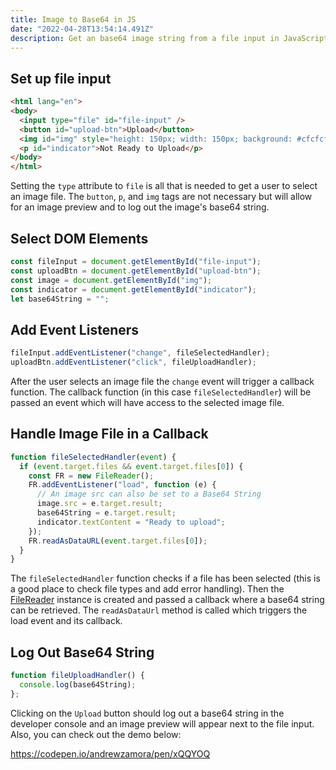 ```yaml
---
title: Image to Base64 in JS
date: "2022-04-28T13:54:14.491Z"
description: Get an base64 image string from a file input in JavaScript
---
```


## Set up file input

```HTML
<html lang="en">
<body>
  <input type="file" id="file-input" />
  <button id="upload-btn">Upload</button>
  <img id="img" style="height: 150px; width: 150px; background: #cfcfcf">
  <p id="indicator">Not Ready to Upload</p>
</body>
</html>
```

Setting the `type` attribute to `file` is all that is needed to get a user to select an image file. The `button`, `p`, and `img` tags are not necessary but will allow for an image preview and to log out the image's base64 string.

## Select DOM Elements

```javascript
const fileInput = document.getElementById("file-input");
const uploadBtn = document.getElementById("upload-btn");
const image = document.getElementById("img");
const indicator = document.getElementById("indicator");
let base64String = "";
```

## Add Event Listeners

```javascript
fileInput.addEventListener("change", fileSelectedHandler);
uploadBtn.addEventListener("click", fileUploadHandler);
```

After the user selects an image file the `change` event will trigger a callback function. The callback function (in this case `fileSelectedHandler`) will be passed an event which will have access to the selected image file.

## Handle Image File in a Callback

```javascript
function fileSelectedHandler(event) {
  if (event.target.files && event.target.files[0]) {
    const FR = new FileReader();
    FR.addEventListener("load", function (e) {
      // An image src can also be set to a Base64 String
      image.src = e.target.result;
      base64String = e.target.result;
      indicator.textContent = "Ready to upload";
    });
    FR.readAsDataURL(event.target.files[0]);
  }
}
```

The `fileSelectedHandler` function checks if a file has been selected (this is a good place to check file types and add error handling). Then the [FileReader](https://developer.mozilla.org/en-US/docs/Web/API/FileReader) instance is created and passed a callback where a base64 string can be retrieved. The `readAsDataUrl` method is called which triggers the load event and its callback.

## Log Out Base64 String

```javascript
function fileUploadHandler() {
  console.log(base64String);
};
```

Clicking on the `Upload` button should log out a base64 string in the developer console and an image preview will appear next to the file input. Also, you can check out the demo below:

https://codepen.io/andrewzamora/pen/xQQYOQ